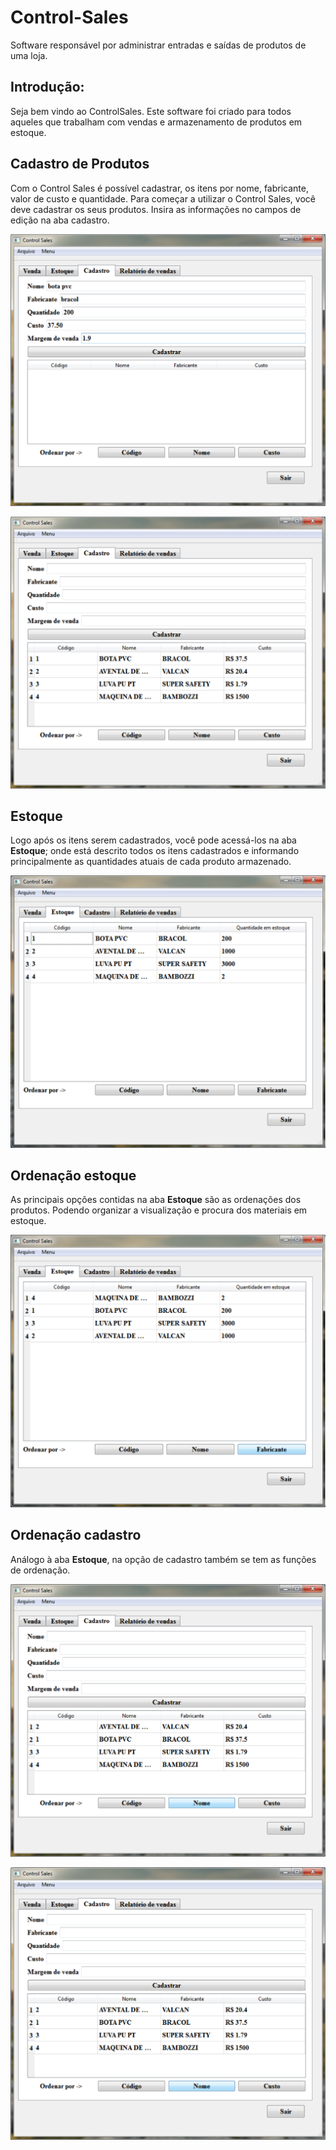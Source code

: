# Control-Sales

Software responsável por administrar entradas e saídas de produtos de uma loja.

Introdução:
-----------------

  Seja bem vindo ao ControlSales. Este software foi criado para todos aqueles que trabalham com vendas e armazenamento de produtos em estoque.

Cadastro de Produtos
---------------------
  Com o Control Sales é possível cadastrar, os itens por nome, fabricante, valor de custo e quantidade.
  Para começar a utilizar o Control Sales, você deve cadastrar os seus produtos. Insira as informações no campos de edição na aba cadastro.
  
![Cadastro](Imagens/5.png)

![Cadastro](Imagens/6.png)

Estoque
-------
  Logo após os itens serem cadastrados, você pode acessá-los na aba **Estoque**; onde está descrito todos os itens cadastrados e informando principalmente as quantidades atuais de cada produto armazenado.
  
![Estoque](Imagens/10.png)

Ordenação estoque
-----------------
  As principais opções contidas na aba **Estoque** são as ordenações dos produtos. Podendo organizar a visualização e procura dos materiais em estoque.
  
![Ordenação](Imagens/11.png)

Ordenação cadastro
------------------
  Análogo à aba **Estoque**, na opção de cadastro também se tem as funções de ordenação.

![Ordenação](Imagens/7.png)

![Ordenação](Imagens/7.png)

